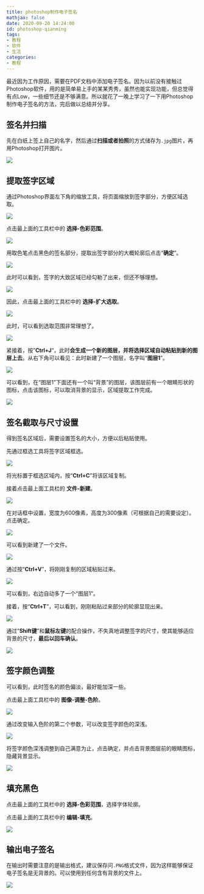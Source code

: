 ```yaml
---
title: photoshop制作电子签名
mathjax: false
date: 2020-09-20 14:24:08
id: photoshop-qianming
tags:
- 教程
- 软件
- 生活
categories:
- 教程
---
```


最近因为工作原因，需要在PDF文档中添加电子签名。因为以前没有接触过Photoshop软件，用的是简单易上手的某某秀秀，虽然也能实现功能，但总觉得有点Low，一些细节还是不够满意。所以就花了一晚上学习了一下用Photoshop制作电子签名的方法，完后做以总结并分享。

<!---more--->

## 签名并扫描

先在白纸上签上自己的名字，然后通过**扫描或者拍照**的方式储存为`.jpg`图片，再用Photoshop打开图片。

![](https://gitee.com/zihm/images/raw/master/hexo/20200516232235.png)

## 提取签字区域

通过Photoshop界面左下角的缩放工具，将页面缩放到签字部分，方便区域选取。

![](https://gitee.com/zihm/images/raw/master/hexo/20200516232236.png)

点击最上面的工具栏中的 **选择-色彩范围**。

![](https://gitee.com/zihm/images/raw/master/hexo/20200516232237.png)

用取色笔点击黑色的签名部分，提取出签字部分的大概轮廓后点击“**确定**”。

![](https://gitee.com/zihm/images/raw/master/hexo/20200516232238.png)

此时可以看到，签字的大致区域已经勾勒了出来，但还不够理想。

![](https://gitee.com/zihm/images/raw/master/hexo/20200516232239.png)

因此，点击最上面的工具栏中的 **选择-扩大选取**。

![](https://gitee.com/zihm/images/raw/master/hexo/20200516232240.png)

此时，可以看到选取范围非常理想了。

![](https://gitee.com/zihm/images/raw/master/hexo/20200516232241.png)

紧接着，按”**Ctrl+J**“，此时**会生成一个新的图层，并将选择区域自动粘贴到新的图层上去**。从右下角可以看见：此时新建了一个图层，名字叫“**图层1**”。

![](https://gitee.com/zihm/images/raw/master/hexo/20200516232242.png)

可以看到，在“图层1”下面还有一个叫“背景”的图层，该图层前有一个眼睛形状的图标，点击该图标，可以取消背景的显示，区域提取工作完成。

![](https://gitee.com/zihm/images/raw/master/hexo/20200516232243.png)



## 签名截取与尺寸设置

得到签名区域后，需要设置签名的大小，方便以后粘贴使用。

先通过框选工具将签字区域框选。

![](https://gitee.com/zihm/images/raw/master/hexo/20200516232244.png)

将光标置于框选区域内，按“**Ctrl+C**”将该区域复制。

接着点击最上面工具栏的 **文件-新建**。

![](https://gitee.com/zihm/images/raw/master/hexo/20200516232245.png)

在对话框中设置，宽度为600像素，高度为300像素（可根据自己的需要设定）。点击确定。

![](https://gitee.com/zihm/images/raw/master/hexo/20200516232246.png)

可以看到新建了一个文件。

![](https://gitee.com/zihm/images/raw/master/hexo/20200516232247.png)

通过按“**Ctrl+V**”，将刚刚复制的区域粘贴过来。

![](https://gitee.com/zihm/images/raw/master/hexo/20200516232248.png)

可以看到，右边自动多了一个“图层1”。

接着，按“**Ctrl+T**”，可以看到，刚刚粘贴过来部分的轮廓显现出来。

![](https://gitee.com/zihm/images/raw/master/hexo/20200516232249.png)

通过“**Shift键**”和**鼠标左键**的配合操作，不失真地调整签字的尺寸，使其能够适应背景的尺寸，**最后以回车确认**。

![](https://gitee.com/zihm/images/raw/master/hexo/20200516232218.png)

## 签字颜色调整

可以看到，此时签名的颜色偏淡，最好能加深一些。

点击最上面工具栏中的 **图像-调整-色阶**。

![](https://gitee.com/zihm/images/raw/master/hexo/20200516232250.png)

通过改变输入色阶的第二个参数，可以改变签字颜色的深浅。

![](https://gitee.com/zihm/images/raw/master/hexo/20200516232251.png)

将签字颜色深浅调整到自己满意为止，点击确定，并点击背景图层前的眼睛图标，隐藏背景显示。

![](https://gitee.com/zihm/images/raw/master/hexo/20200516232252.png)

## 填充黑色

点击最上面的工具栏中的 **选择-色彩范围**，选择字体轮廓。

点击最上面的工具栏中的 **编辑-填充**。

![](https://gitee.com/zihm/images/raw/master/hexo/20200517132034.png)

## 输出电子签名

在输出时需要注意的是输出格式，建议保存问`.PNG`格式文件，因为这样能够保证电子签名是无背景的。可以使用到任何含有背景的文件上。

![](https://gitee.com/zihm/images/raw/master/hexo/20200516232253.png)